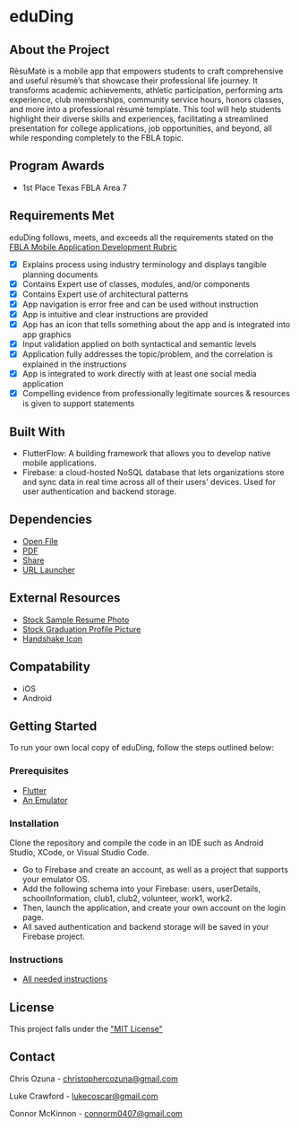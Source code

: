 # eduDing

## About the Project

RèsuMatè is a mobile app that empowers students to craft comprehensive and useful rèsumè’s that showcase their professional life journey. It transforms academic achievements, athletic participation, performing arts experience, club memberships, community service hours, honors classes, and more into a professional rèsumè template. This tool will help students highlight their diverse skills and experiences, facilitating a streamlined presentation for college applications, job opportunities, and beyond, all while responding completely to the FBLA topic.

## Program Awards

- 1st Place Texas FBLA Area 7

## Requirements Met

eduDing follows, meets, and exceeds all the requirements stated on the [FBLA Mobile Application Development Rubric](https://connect.fbla.org/headquarters/files/High%20School%20Competitive%20Events%20Resources/Individual%20Guidelines/Presentation%20Events/Mobile-Application-Development.pdf)
- [X] Explains process using industry terminology and displays tangible planning documents
- [X] Contains Expert use of classes, modules, and/or components
- [X] Contains Expert use of architectural patterns
- [X] App navigation is error free and can be used without instruction
- [X] App is intuitive and clear instructions are provided
- [X] App has an icon that tells something about the app and is integrated into app graphics
- [X] Input validation applied on both syntactical and semantic levels
- [X] Application fully addresses the topic/problem, and the correlation is explained in the instructions
- [X] App is integrated to work directly with at least one social media application
- [X] Compelling evidence from professionally legitimate sources & resources is given to support statements

## Built With
- FlutterFlow: A building framework that allows you to develop native mobile applications.
- Firebase: a cloud-hosted NoSQL database that lets organizations store and sync data in real time across all of their users' devices. Used for user authentication and backend storage.

## Dependencies
- [Open File](https://pub.dev/packages/open_file)
- [PDF](https://pub.dev/packages/pdf)
- [Share](https://pub.dev/packages/share)
- [URL Launcher](https://pub.dev/packages/url_launcher)

## External Resources
- [Stock Sample Resume Photo](https://aphconnectcenter.org/careerconnect/job-seekers/conducting-a-successful-job-search/building-a-resume-sample-resume/)
- [Stock Graduation Profile Picture](https://www.pngitem.com/middle/hwxmwwx_graduation-boy-profile-circle-silhouette-circle-hd-png/)
- [Handshake Icon](https://www.pngitem.com/middle/hwRhTbi_handshake-icon-business-hand-shake-clipart-hd-png/)

## Compatability
- iOS
- Android

## Getting Started
To run your own local copy of eduDing, follow the steps outlined below:

### Prerequisites

* [Flutter](https://docs.flutter.dev/get-started/install)
* [An Emulator](https://www.geeksforgeeks.org/how-to-run-a-flutter-app-on-android-emulator/)

### Installation

Clone the repository and compile the code in an IDE such as Android Studio, XCode, or Visual Studio Code.
- Go to Firebase and create an account, as well as a project that supports your emulator OS.
- Add the following schema into your Firebase: users, userDetails, schoolInformation, club1, club2, volunteer, work1, work2.
- Then, launch the application, and create your own account on the login page.
- All saved authentication and backend storage will be saved in your Firebase project.

### Instructions
- [All needed instructions](https://docs.google.com/document/d/1xTtMSWbtS4rzUGXthaBMh4KRrSVI7c9VPkO7fi1Cbtc/edit?usp=sharing)

## License
This project falls under the ["MIT License"](https://opensource.org/license/mit)

## Contact
Chris Ozuna - christophercozuna@gmail.com

Luke Crawford - lukecoscar@gmail.com

Connor McKinnon - connorm0407@gmail.com
